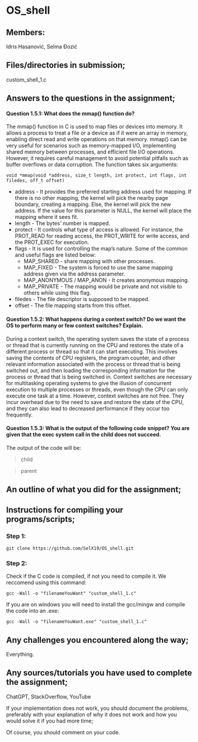 # OS_shell  
## Members:  
Idris Hasanović, Selma Đozić
  
## Files/directories in submission;  
custom_shell_1.c

## Answers to the questions in the assignment;  
#### Question 1.5.1: What does the mmap() function do?  
The mmap() function in C is used to map files or devices into memory. It allows a process to treat a file or a device as if it were an array in memory, enabling direct read and write operations on that memory. mmap() can be very useful for scenarios such as memory-mapped I/O, implementing shared memory between processes, and efficient file I/O operations. However, it requires careful management to avoid potential pitfalls such as buffer overflows or data corruption. The function takes six arguments:  
```
void *mmap(void *address, size_t length, int protect, int flags, int filedes, off_t offset)
```  
* address - It provides the preferred starting address used for mapping. If there is no other mapping, the kernel will pick the nearby page boundary, creating a mapping. Else, the kernel will pick the new address. If the value for this parameter is NULL, the kernel will place the mapping where it sees fit.
* length - The bytes’ number is mapped.
* protect - It controls what type of access is allowed. For instance, the PROT_READ for reading access, the PROT_WRITE for write access, and the PROT_EXEC for execution.
* flags - It is used for controlling the map’s nature. Some of the common and useful flags are listed below:
    * MAP_SHARED - share mapping with other processes.
    * MAP_FIXED - The system is forced to use the same mapping address given via the address parameter.
    * MAP_ANONYMOUS / MAP_ANON - It creates anonymous mapping.
    * MAP_PRIVATE - The mapping would be private and not visible to others while using this flag.
* filedes - The file descriptor is supposed to be mapped.
* offset - The file mapping starts from this offset.  

#### Question 1.5.2: What happens during a context switch? Do we want the OS to perform many or few context switches? Explain.  
During a context switch, the operating system saves the state of a process or thread that is currently running on the CPU and restores the state of a different process or thread so that it can start executing. This involves saving the contents of CPU registers, the program counter, and other relevant information associated with the process or thread that is being switched out, and then loading the corresponding information for the process or thread that is being switched in. Context switches are necessary for multitasking operating systems to give the illusion of concurrent execution to multiple processes or threads, even though the CPU can only execute one task at a time. However, context switches are not free. They incur overhead due to the need to save and restore the state of the CPU, and they can also lead to decreased performance if they occur too frequently. 
  
#### Question 1.5.3: What is the output of the following code snippet? You are given that the exec system call in the child does not succeed.
The output of the code will be:
> child  

> parent



## An outline of what you did for the assignment;  


## Instructions for compiling your programs/scripts;  

### Step 1:  
```
git clone https://github.com/SelX19/OS_shell.git 
```  
### Step 2:  
Check if the C code is compiled, if not you need to compile it. We reccomend using this command:  
```
gcc -Wall -o "filenameYouWant" "custom_shell_1.c" 
```  
If you are on windows you will need to install the gcc/mingw and compile the code into an .exe:  
```
gcc -Wall -o "filenameYouWant.exe" "custom_shell_1.c"   
```   

## Any challenges you encountered along the way;  
Everything.

## Any sources/tutorials you have used to complete the assignment;  
ChatGPT, StackOverflow, YouTube  
  

If your implementation does not work, you should document the problems, preferably with your explanation of why it does not work and how you would solve it if you had more time;  


Of course, you should comment on your code.  

